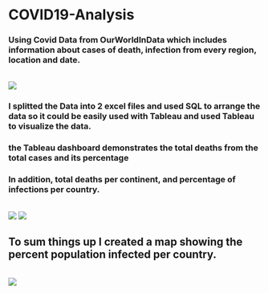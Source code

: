 # COVID19-Analysis
<h3> Using Covid Data from OurWorldInData which includes
information about cases of death, infection from every region, location
and date.</h3>
<br>
<img src="https://media.discordapp.net/attachments/345269889537146881/903629486250156062/unknown.png"> 
<br>
<h3> I splitted the Data into 2 excel files and used SQL to arrange the data
so it could be easily used with Tableau and used Tableau to visualize the data.</h3>
<h3> the Tableau dashboard demonstrates the total deaths from the total cases and its percentage </h3>
<h3> In addition, total deaths per continent, and percentage of infections per country.</h3>
<br>
<img src="https://cdn.discordapp.com/attachments/345269889537146881/903629541589807184/unknown.png"> 
<img src="https://media.discordapp.net/attachments/345269889537146881/903629587639074836/unknown.png"> 
<br>
<h2> To sum things up I created a map showing the percent population infected per country. </h2>
<br>
<img src="https://media.discordapp.net/attachments/345269889537146881/903629695550119957/unknown.png?width=586&height=676"> 
<br>
